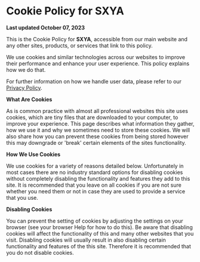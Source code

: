 # Cookie Policy for SXYA

**Last updated October 07, 2023**

This is the Cookie Policy for **SXYA**, accessible from our main website and any other sites, products, or services that link to this policy.

We use cookies and similar technologies across our websites to improve their performance and enhance your user experience. This policy explains how we do that.

For further information on how we handle user data, please refer to our [Privacy Policy](https://www.sxya.org/privacy-policy).

**What Are Cookies**

As is common practice with almost all professional websites this site uses cookies, which are tiny files that are downloaded to your computer, to improve your experience. This page describes what information they gather, how we use it and why we sometimes need to store these cookies. We will also share how you can prevent these cookies from being stored however this may downgrade or 'break' certain elements of the sites functionality.

**How We Use Cookies**

We use cookies for a variety of reasons detailed below. Unfortunately in most cases there are no industry standard options for disabling cookies without completely disabling the functionality and features they add to this site. It is recommended that you leave on all cookies if you are not sure whether you need them or not in case they are used to provide a service that you use.

**Disabling Cookies**

You can prevent the setting of cookies by adjusting the settings on your browser (see your browser Help for how to do this). Be aware that disabling cookies will affect the functionality of this and many other websites that you visit. Disabling cookies will usually result in also disabling certain functionality and features of the this site. Therefore it is recommended that you do not disable cookies.    